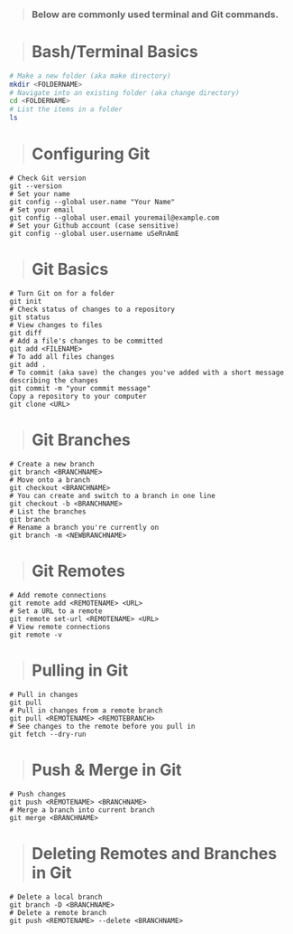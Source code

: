 >### Below are commonly used terminal and Git commands.

># Bash/Terminal Basics

``` bash
# Make a new folder (aka make directory)
mkdir <FOLDERNAME>
# Navigate into an existing folder (aka change directory)
cd <FOLDERNAME>
# List the items in a folder
ls
```
># Configuring Git

``` git
# Check Git version
git --version
# Set your name
git config --global user.name "Your Name"
# Set your email
git config --global user.email youremail@example.com
# Set your Github account (case sensitive)
git config --global user.username uSeRnAmE
```
># Git Basics

``` git
# Turn Git on for a folder
git init
# Check status of changes to a repository
git status
# View changes to files
git diff
# Add a file's changes to be committed
git add <FILENAME>
# To add all files changes
git add .
# To commit (aka save) the changes you've added with a short message describing the changes
git commit -m "your commit message"
Copy a repository to your computer
git clone <URL>
```

># Git Branches

``` git
# Create a new branch
git branch <BRANCHNAME>
# Move onto a branch
git checkout <BRANCHNAME>
# You can create and switch to a branch in one line
git checkout -b <BRANCHNAME>
# List the branches
git branch
# Rename a branch you're currently on
git branch -m <NEWBRANCHNAME>
```

># Git Remotes

``` git
# Add remote connections
git remote add <REMOTENAME> <URL>
# Set a URL to a remote
git remote set-url <REMOTENAME> <URL>
# View remote connections
git remote -v
```

># Pulling in Git

``` git
# Pull in changes
git pull
# Pull in changes from a remote branch
git pull <REMOTENAME> <REMOTEBRANCH>
# See changes to the remote before you pull in
git fetch --dry-run
```

># Push & Merge in Git

``` git 
# Push changes
git push <REMOTENAME> <BRANCHNAME>
# Merge a branch into current branch
git merge <BRANCHNAME>
```

># Deleting Remotes and Branches in Git

``` git
# Delete a local branch
git branch -D <BRANCHNAME>
# Delete a remote branch
git push <REMOTENAME> --delete <BRANCHNAME>
```
